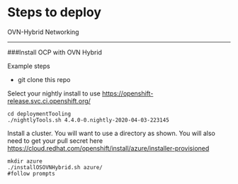 # Steps to deploy

OVN-Hybrid Networking
*** 
###Install OCP with OVN Hybrid

Example steps

  * git clone this repo

Select your nightly install to use
https://openshift-release.svc.ci.openshift.org/


    cd deploymentTooling
    ./nightlyTools.sh 4.4.0-0.nightly-2020-04-03-223145

Install a cluster. You will want to use a directory as shown. You will also need to get your pull secret here https://cloud.redhat.com/openshift/install/azure/installer-provisioned

    mkdir azure
    ./installOSOVNHybrid.sh azure/
    #follow prompts
